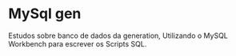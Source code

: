 # MySql gen

Estudos sobre banco de dados da generation, Utilizando o MySQL Workbench para escrever os Scripts SQL.
